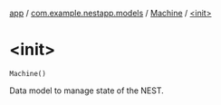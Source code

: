 [app](../../index.md) / [com.example.nestapp.models](../index.md) / [Machine](index.md) / [&lt;init&gt;](./-init-.md)

# &lt;init&gt;

`Machine()`

Data model to manage state of the NEST.

